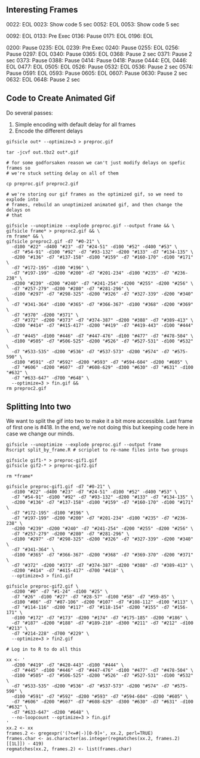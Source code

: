 ## Interesting Frames

0022: EOL
0023: Show code 5 sec
0052: EOL
0053: Show code 5 sec

0092: EOL
0133: Pre Exec
0136: Pause
0171: EOL
0196: EOL

0200: Pause
0235: EOL
0239: Pre Exec
0240: Pause
0255: EOL
0256: Pause
0297: EOL
0340: Pause
0365: EOL
0368: Pause 2 sec
0371: Pause 2 sec
0373: Pause
0388: Pause
0414: Pause
0418: Pause
0444: EOL
0446: EOL
0477: EOL
0505: EOL
0526: Pause
0532: EOL
0536: Pause 2 sec
0574: Pause
0591: EOL
0593: Pause
0605: EOL
0607: Pause
0630: Pause 2 sec
0632: EOL
0648: Pause 2 sec

## Code to Create Animated Gif

Do several passes:

1. Simple encoding with default delay for all frames
2. Encode the different delays

```
gifsicle out* --optimize=3 > preproc.gif

tar -jcvf out.tbz2 out*.gif

# for some godforsaken reason we can't just modify delays on spefic frames so
# we're stuck setting delay on all of them

cp preproc.gif preproc2.gif

# we're storing our gif frames as the optimized gif, so we need to explode into
# frames, rebuild an unoptimized animated gif, and then change the delays on
# that

gifsicle --unoptimize --explode preproc.gif --output frame && \
gifsicle frame* > preproc2.gif && \
rm frame* && \
gifsicle preproc2.gif -d7 "#0-21" \
  -d100 "#22" -d400 "#23" -d7 "#24-51" -d100 "#52" -d400 "#53" \
  -d7 "#54-91" -d100 "#92" -d7 "#93-132" -d200 "#133" -d7 "#134-135" \
  -d200 "#136" -d7 "#137-158" -d100 "#159" -d7 "#160-170" -d100 "#171" \
  -d7 "#172-195" -d100 "#196" \
  -d7 "#197-199" -d200 "#200" -d7 "#201-234" -d100 "#235" -d7 "#236-238" \
  -d200 "#239" -d200 "#240" -d7 "#241-254" -d200 "#255" -d200 "#256" \
  -d7 "#257-279" -d200 "#280" -d7 "#281-296" \
  -d100 "#297" -d7 "#298-325" -d200 "#326" -d7 "#327-339" -d200 "#340" \
  -d7 "#341-364" -d100 "#365" -d7 "#366-367" -d100 "#368" -d200 "#369" \
  -d7 "#370" -d200 "#371" \
  -d7 "#372" -d200 "#373" -d7 "#374-387" -d200 "#388" -d7 "#389-413" \
  -d200 "#414" -d7 "#415-417" -d200 "#419" -d7 "#419-443" -d100 "#444" \
  -d7 "#445" -d100 "#446" -d7 "#447-476" -d100 "#477" -d7 "#478-504" \
  -d100 "#505" -d7 "#506-525" -d200 "#526" -d7 "#527-531" -d100 "#532" \
  -d7 "#533-535" -d200 "#536" -d7 "#537-573" -d200 "#574" -d7 "#575-590" \
  -d100 "#591" -d7 "#592" -d200 "#593" -d7 "#594-604" -d200 "#605" \
  -d7 "#606" -d200 "#607" -d7 "#608-629" -d300 "#630" -d7 "#631" -d100 "#632" \
  -d7 "#633-647" -d700 "#648" \
  --optimize=3 > fin.gif &&
rm preproc2.gif
```

## Splitting Into two

We want to split the gif into two to make it a bit more accessible.  Last frame
of first one is #418.  In the end, we're not doing this but keeping code here in
case we change our minds.

```
gifsicle --unoptimize --explode preproc.gif --output frame
Rscript split_by_frame.R # scriplet to re-name files into two groups

gifsicle gif1-* > preproc-gif1.gif
gifsicle gif2-* > preproc-gif2.gif

rm *frame*

gifsicle preproc-gif1.gif -d7 "#0-21" \
  -d100 "#22" -d400 "#23" -d7 "#24-51" -d100 "#52" -d400 "#53" \
  -d7 "#54-91" -d100 "#92" -d7 "#93-132" -d200 "#133" -d7 "#134-135" \
  -d200 "#136" -d7 "#137-158" -d100 "#159" -d7 "#160-170" -d100 "#171" \
  -d7 "#172-195" -d100 "#196" \
  -d7 "#197-199" -d200 "#200" -d7 "#201-234" -d100 "#235" -d7 "#236-238" \
  -d200 "#239" -d200 "#240" -d7 "#241-254" -d200 "#255" -d200 "#256" \
  -d7 "#257-279" -d200 "#280" -d7 "#281-296" \
  -d100 "#297" -d7 "#298-325" -d200 "#326" -d7 "#327-339" -d200 "#340" \
  -d7 "#341-364" \
  -d100 "#365" -d7 "#366-367" -d200 "#368" -d7 "#369-370" -d200 "#371" \
  -d7 "#372" -d200 "#373" -d7 "#374-387" -d200 "#388" -d7 "#389-413" \
  -d200 "#414" -d7 "#415-417" -d700 "#418" \
  --optimize=3 > fin1.gif

gifsicle preproc-gif2.gif \
  -d200 "#0" -d7 "#1-24" -d100 "#25" \
  -d7 "#26" -d100 "#27" -d7 "#28-57" -d100 "#58" -d7 "#59-85" \
  -d100 "#86" -d7 "#87-106" -d200 "#107" -d7 "#108-112" -d100 "#113" \
  -d7 "#114-116" -d200 "#117" -d7 "#118-154" -d200 "#155" -d7 "#156-171" \
  -d100 "#172" -d7 "#173" -d200 "#174" -d7 "#175-185" -d200 "#186" \
  -d7 "#187" -d200 "#188" -d7 "#189-210" -d300 "#211" -d7 "#212" -d100 "#213" \
  -d7 "#214-228" -d700 "#229" \
  --optimize=3 > fin2.gif

# Log in to R to do all this

xx <- '
  -d200 "#419" -d7 "#420-443" -d100 "#444" \
  -d7 "#445" -d100 "#446" -d7 "#447-476" -d100 "#477" -d7 "#478-504" \
  -d100 "#505" -d7 "#506-525" -d200 "#526" -d7 "#527-531" -d100 "#532" \
  -d7 "#533-535" -d200 "#536" -d7 "#537-573" -d200 "#574" -d7 "#575-590" \
  -d100 "#591" -d7 "#592" -d200 "#593" -d7 "#594-604" -d200 "#605" \
  -d7 "#606" -d200 "#607" -d7 "#608-629" -d300 "#630" -d7 "#631" -d100 "#632" \
  -d7 "#633-647" -d200 "#648" \
  --no-loopcount --optimize=3 > fin.gif
'
xx.2 <- xx
frames.2 <- gregexpr('(?<=#|-)[0-9]+', xx.2, perl=TRUE)
frames.char <- as.character(as.integer(regmatches(xx.2, frames.2)[[1L]]) - 419)
regmatches(xx.2, frames.2) <- list(frames.char)



